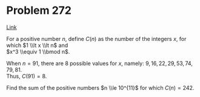# Problem 272

[Link](https://projecteuler.net/problem=272)

For a positive number $n$, define $C(n)$ as the number of the integers $x$, for which $1 \\lt x \\lt n$ and  
$x^3 \\equiv 1 \\bmod n$. 

When $n=91$, there are $8$ possible values for $x$, namely: $9, 16, 22, 29, 53, 74, 79, 81$.  
Thus, $C(91)=8$.

Find the sum of the positive numbers $n \\le 10^{11}$ for which $C(n)=242$.
